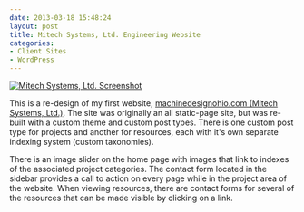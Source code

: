 ```yaml
---
date: 2013-03-18 15:48:24
layout: post
title: Mitech Systems, Ltd. Engineering Website
categories:
- Client Sites
- WordPress
---
```


[![Mitech Systems, Ltd. Screenshot]({{site.url}}/images/machinedesignohio-screenshot.png)](http://machinedesignohio.com)

This is a re-design of my first website, [machinedesignohio.com (Mitech Systems, Ltd.)](http://machinedesignohio.com). The site was originally an all static-page site, but was re-built with a custom theme and custom post types. There is one custom post type for projects and another for resources, each with it's own separate indexing system (custom taxonomies).

There is an image slider on the home page with images that link to indexes of the associated project categories. The contact form located in the sidebar provides a call to action on every page while in the project area of the website. When viewing resources, there are contact forms for several of the resources that can be made visible by clicking on a link.
